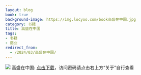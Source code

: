 ```yaml
---
layout: blog
book: true
background-image: https://img.locyoo.com/book高盛在中国.jpg
category: 书籍
title: 高盛在中国
tags:
- 书籍
- 商业
redirect_from:
  - /2024/03/高盛在中国/
---
```

![](https://img.locyoo.com/book高盛在中国.jpg)
高盛在中国: <a name = "ref1" href="https://url18.ctfile.com/f/50983618-1319973352-8fac08?p=3619">点击下载</a>，访问密码请点击右上方“关于”自行查看